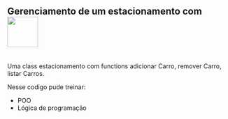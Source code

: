 ## Gerenciamento de um estacionamento com <img width="70px" src="https://github.com/user-attachments/assets/66f9b90c-a0c3-4a55-81d7-c805d3131194"></img>

 <br/>
Uma class estacionamento com functions adicionar Carro, remover Carro, listar Carros.

<p>Nesse codigo pude treinar:</p>
<ul>
  <li>POO</li>
  <li> Lógica de programação</li>
</ul>
